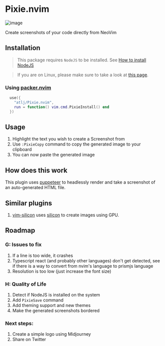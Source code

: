 # Pixie.nvim

![image](https://user-images.githubusercontent.com/23079646/216171201-4f3261c7-f97d-4046-a011-b9b85a078726.png)

Create screenshots of your code directly from NeoVim

## Installation

> This package requires `NodeJS` to be installed.
> See [How to install NodeJS](https://gist.github.com/MichaelCurrin/aa1fc56419a355972b96bce23f3bccba)

> If you are on Linux, please make sure to take a look at [this page](https://github.com/kufii/img-clipboard#linux-use).

### Using [packer.nvim](https://github.com/wbthomason/packer.nvim)


```lua
  use({
    "atlj/Pixie.nvim",
    run = function() vim.cmd.PixieInstall() end
  })
```

## Usage
1. Highlight the text you wish to create a Screenshot from
2. Use `:PixieCopy` command to copy the generated image to your clipboard
3. You can now paste the generated image

## How does this work

This plugin uses [puppeteer](https://github.com/puppeteer/puppeteer) to headlessly render and take a screenshot of an auto-generated HTML file. 

## Similar plugins

1. [vim-silicon](https://github.com/segeljakt/vim-silicon) uses [silicon](https://github.com/Aloxaf/silicon) to create images using GPU.

## Roadmap

### G: Issues to fix
  1. If a line is too wide, it crashes
  2. Typescript react (and probably other languages) don't get detected, see if there is a way to convert from nvim's language to prismjs language
  3. Resolution is too low (just increase the font size)

### H: Quality of Life
  1. Detect if NodeJS is installed on the system
  2. Add `PixieSave` command
  3. Add theming support and new themes
  4. Make the generated screenshots bordered

### Next steps:
  1. Create a simple logo using Midjourney
  2. Share on Twitter
